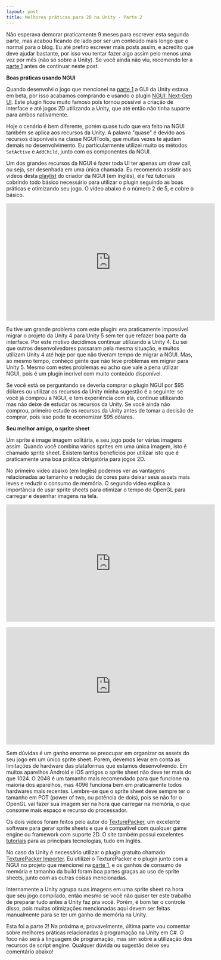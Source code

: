 ```yaml
---
layout: post
title: Melhores práticas para 2D na Unity - Parte 2
---
```


Não esperava demorar praticamente 9 meses para escrever esta segunda parte, mas acabou ficando de lado por ser um conteúdo mais longo que o normal para o blog. Eu até prefiro escrever mais posts assim, e acredito que deve ajudar bastante, por isso vou tentar fazer algo assim pelo menos uma vez por mês (não só sobre a Unity). Se você ainda não viu, recomendo ler a [parte 1](http://gamedeveloper.com.br/melhores-praticas-2d-unity-parte-1/) antes de continuar neste post.

**Boas práticas usando NGUI**

Quando desenvolvi o jogo que mencionei na [parte 1](http://gamedeveloper.com.br/melhores-praticas-2d-unity-parte-1/) a GUI da Unity estava em beta, por isso acabamos comprando e usando o plugin [NGUI: Next-Gen UI](https://www.assetstore.unity3d.com/en/#!/content/2413). Este plugin ficou muito famoso pois tornou possível a criação de interface e até jogos 2D utilizando a Unity, que até então não tinha suporte para ambos nativamente.

Hoje o cenário é bem diferente, porém quase tudo que era feito na NGUI também se aplica aos recursos da Unity. A palavra "quase" é devido aos recursos disponíveis na classe NGUITools, que muitas vezes te ajudam demais no desenvolvimento. Eu particularmente utilizei muito os métodos `SetActive` e `AddChild`, junto com os componentes da NGUI.

Um dos grandes recursos da NGUI é fazer toda UI ter apenas um draw call, ou seja, ser desenhada em uma única chamada. Eu recomendo assistir aos videos desta [playlist](https://www.youtube.com/playlist?list=PLI_jd5nXafTbBrubTmgbodCtWY6BhVxtP) do criador da NGUI (em Inglês), ele fez tutoriais cobrindo todo básico necessário para utilizar o plugin seguindo as boas práticas e otimizando seu jogo. O vídeo abaixo é o número 2 de 5, e cobre o básico.

<span class="embed-youtube" style="text-align:center; display: block;"><iframe width="560" height="315" src="https://www.youtube.com/embed/aWZaq1eLqyE" frameborder="0" allowfullscreen></iframe></span>

Eu tive um grande problema com este plugin: era praticamente impossível migrar o projeto da Unity 4 para Unity 5 sem ter que refazer boa parte da interface. Por este motivo decidimos continuar utilizando a Unity 4. Eu sei que outros desenvolvedores passaram pela mesma situação, e muitos utilizam Unity 4 até hoje por que não tiveram tempo de migrar a NGUI. Mas, ao mesmo tempo, conheço gente que não teve problemas em migrar para Unity 5. Mesmo com estes problemas eu acho que vale a pena utilizar NGUI, pois é um plugin incrível com muito conteúdo disponível.

Se você está se perguntando se deveria comprar o plugin NGUI por $95 dólares ou utilizar os recursos da Unity minha sugestão é a seguinte: se você já comprou a NGUI, e tem experiência com ela, continue utilizando mas não deixe de estudar os recursos da Unity. Se você ainda não comprou, primeiro estude os recursos da Unity antes de tomar a decisão de comprar, pois isso pode te economizar $95 dólares.

**Seu melhor amigo, o sprite sheet**

Um sprite é image imagem solitária, e seu jogo pode ter várias imagens assim. Quando você combina vários sprites em uma única imagem, isto é chamado sprite sheet. Existem tantos benefícios por utilizar isto que é praticamente uma boa prática obrigatória para jogos 2D.

No primeiro video abaixo (em Inglês) podemos ver as vantagens relacionadas ao tamanho e redução de cores para deixar seus assets mais leves e reduzir o consumo de memória. O segundo video explica a importância de usar sprite sheets para otimizar o tempo do OpenGL para carregar e desenhar imagens na tela.

<span class="embed-youtube" style="text-align:center; display: block;"><iframe width="560" height="315" src="https://www.youtube.com/embed/crrFUYabm6E" frameborder="0" allowfullscreen></iframe></span>

<span class="embed-youtube" style="text-align:center; display: block;"><iframe width="560" height="315" src="https://www.youtube.com/embed/_KyUqyS5MLA" frameborder="0" allowfullscreen></iframe></span>

Sem dúvidas é um ganho enorme se preocupar em organizar os assets do seu jogo em um único sprite sheet. Porém, devemos levar em conta as limitações de hardware das plataformas que estamos desenvolvendo. Em muitos aparelhos Android e iOS antigos o sprite sheet não deve ter mais do que 1024. O 2048 é um tamanho mais recomendado para que funcione na maioria dos aparelhos, mas 4096 funciona bem em praticamente todos hardwares mais recentes. Lembre-se que o sprite sheet deve sempre ter o tamanho em POT (power of two, ou potência de dois), pois se não for o OpenGL vai fazer sua imagem ser na hora que carregar na memória, o que consome mais espaço e recurso do processador.

Os dois videos foram feitos pelo autor do [TexturePacker](https://www.codeandweb.com/texturepacker), um excelente software para gerar sprite sheets e que é compatível com qualquer game engine ou framework com suporte 2D. O site também possui excelentes [tutoriais](https://www.codeandweb.com/texturepacker/tutorials) para as principais tecnologias, tudo em Inglês.

No caso da Unity é necessário utilizar o plugin gratuito chamado [TexturePacker Importer](https://www.assetstore.unity3d.com/en/#!/content/16641). Eu utilizei o TexturePacker e o plugin junto com a NGUI no projeto que mencionei na [parte 1](http://gamedeveloper.com.br/melhores-praticas-2d-unity-parte-1/), e os ganhos de consumo de memória e tamanho da build foram boa partes graças ao uso de sprite sheets, junto com as outras coisas mencionadas.

Internamente a Unity agrupa suas imagens em uma sprite sheet na hora que seu jogo compilado, então mesmo se você não quiser ter este trabalho de preparar tudo antes a Unity faz pra você. Porém, é bom ter o controle disso, pois muitas otimizações mencionadas aqui devem ser feitas manualmente para se ter um ganho de memória na Unity.

Esta foi a parte 2! Na próxima e, provavelmente, última parte vou comentar sobre melhores práticas relacionadas à programação na Unity em C#. O foco não será a linguagem de programação, mas sim sobre a utilização dos recursos de script engine. Qualquer dúvida ou sugestão deixe seu comentário abaixo!
